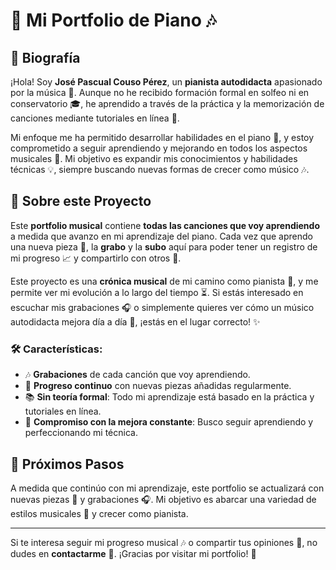 # 🎹 Mi Portfolio de Piano 🎶

## 🎤 Biografía

¡Hola! Soy **José Pascual Couso Pérez**, un **pianista autodidacta** apasionado por la música 🎵. Aunque no he recibido formación formal en solfeo ni en conservatorio 🎓, he aprendido a través de la práctica y la memorización de canciones mediante tutoriales en línea 📱.

Mi enfoque me ha permitido desarrollar habilidades en el piano 🎹, y estoy comprometido a seguir aprendiendo y mejorando en todos los aspectos musicales 🌱. Mi objetivo es expandir mis conocimientos y habilidades técnicas 💡, siempre buscando nuevas formas de crecer como músico 🎶.

## 📂 Sobre este Proyecto

Este **portfolio musical** contiene **todas las canciones que voy aprendiendo** a medida que avanzo en mi aprendizaje del piano. Cada vez que aprendo una nueva pieza 🎼, la **grabo** y la **subo** aquí para poder tener un registro de mi progreso 📈 y compartirlo con otros 👥.

Este proyecto es una **crónica musical** de mi camino como pianista 🎹, y me permite ver mi evolución a lo largo del tiempo ⏳. Si estás interesado en escuchar mis grabaciones 🎧 o simplemente quieres ver cómo un músico autodidacta mejora día a día 📅, ¡estás en el lugar correcto! ✨

### 🛠 Características:
- 🎶 **Grabaciones** de cada canción que voy aprendiendo.
- 🔄 **Progreso continuo** con nuevas piezas añadidas regularmente.
- 📚 **Sin teoría formal**: Todo mi aprendizaje está basado en la práctica y tutoriales en línea.
- 🌟 **Compromiso con la mejora constante**: Busco seguir aprendiendo y perfeccionando mi técnica.

## 🚀 Próximos Pasos
A medida que continúo con mi aprendizaje, este portfolio se actualizará con nuevas piezas 🎹 y grabaciones 🎧. Mi objetivo es abarcar una variedad de estilos musicales 🎵 y crecer como pianista.

---

Si te interesa seguir mi progreso musical 🎶 o compartir tus opiniones 💬, no dudes en **contactarme** 📩. ¡Gracias por visitar mi portfolio! 🙌
